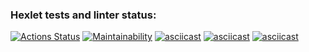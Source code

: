 ### Hexlet tests and linter status:
[![Actions Status](https://github.com/Mamokor/frontend-project-44/workflows/hexlet-check/badge.svg)](https://github.com/Mamokor/frontend-project-44/actions)
[![Maintainability](https://api.codeclimate.com/v1/badges/3110ca662c3380ecd380/maintainability)](https://codeclimate.com/github/Mamokor/frontend-project-44/maintainability)
[![asciicast](https://asciinema.org/a/gWPP72qhKJxwGunvktBoPHvDa.svg)](https://asciinema.org/a/gWPP72qhKJxwGunvktBoPHvDa)
[![asciicast](https://asciinema.org/a/0jEtugTs4kLNq3oAS9vrXzpOZ.svg)](https://asciinema.org/a/0jEtugTs4kLNq3oAS9vrXzpOZ)
[![asciicast](https://asciinema.org/a/R73aXYCKBfZsTjMUy7eUzK17n.svg)](https://asciinema.org/a/R73aXYCKBfZsTjMUy7eUzK17n)
